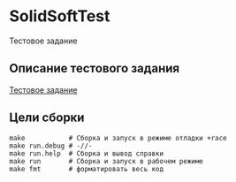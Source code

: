 # SolidSoftTest

Тестовое задание

## Описание тестового задания

[Тестовое задание](./doc/taskTest.md)

## Цели сборки

```make
make           # Сборка и запуск в режиме отладки +race
make run.debug # -//-
make run.help  # Сборка и вывод справки
make run       # Сборка и запуск в рабочем режиме
make fmt       # форматировать весь код
```
